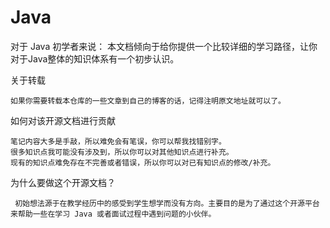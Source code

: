 # Java
对于 Java 初学者来说： 本文档倾向于给你提供一个比较详细的学习路径，让你对于Java整体的知识体系有一个初步认识。
   
关于转载

    如果你需要转载本仓库的一些文章到自己的博客的话，记得注明原文地址就可以了。
  
如何对该开源文档进行贡献

    笔记内容大多是手敲，所以难免会有笔误，你可以帮我找错别字。
    很多知识点我可能没有涉及到，所以你可以对其他知识点进行补充。
    现有的知识点难免存在不完善或者错误，所以你可以对已有知识点的修改/补充。

为什么要做这个开源文档？

     初始想法源于在教学经历中的感受到学生想学而没有方向。主要目的是为了通过这个开源平台来帮助一些在学习 Java 或者面试过程中遇到问题的小伙伴。



